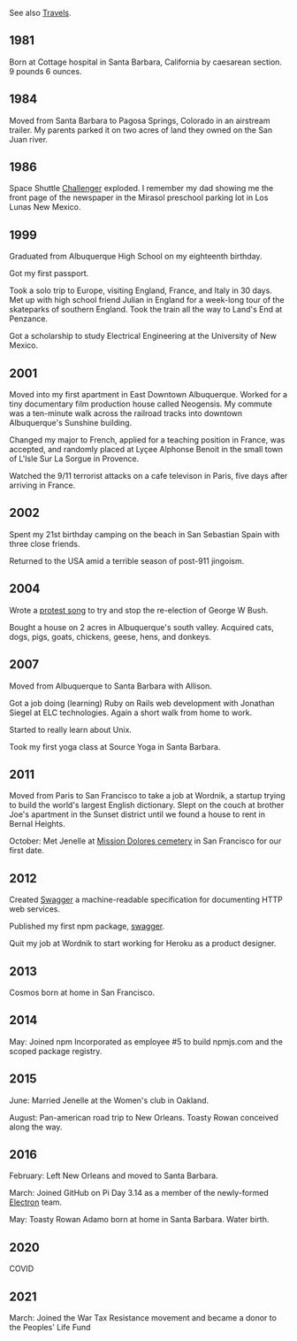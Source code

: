 <!--
title: Timeline
description: A chronology of events in my life.
noIndex: true
-->

See also [Travels](/travels/).

## 1981

Born at Cottage hospital in Santa Barbara, California by caesarean section. 9 pounds 6 ounces.

## 1984

Moved from Santa Barbara to Pagosa Springs, Colorado in an airstream trailer. My parents parked it on two acres of land they owned on the San Juan river.

## 1986

Space Shuttle [Challenger](https://en.wikipedia.org/wiki/Space_Shuttle_Challenger_disaster) exploded. I remember my dad showing me the front page of the newspaper in the Mirasol preschool parking lot in Los Lunas New Mexico.

## 1999

Graduated from Albuquerque High School on my eighteenth birthday.

Got my first passport.

Took a solo trip to Europe, visiting England, France, and Italy in 30 days. Met up with high school friend Julian in England for a week-long tour of the skateparks of southern England. Took the train all the way to Land's End at Penzance.

Got a scholarship to study Electrical Engineering at the University of New Mexico.

## 2001

Moved into my first apartment in East Downtown Albuquerque. Worked for a tiny documentary film production house called Neogensis. My commute was a ten-minute walk across the railroad tracks into downtown Albuquerque's Sunshine building.

Changed my major to French, applied for a teaching position in France, was accepted, and randomly placed at Lyçee Alphonse Benoit in the small town of L'Isle Sur La Sorgue in Provence.

Watched the 9/11 terrorist attacks on a cafe televison in Paris, five days after arriving in France.

## 2002

Spent my 21st birthday camping on the beach in San Sebastian Spain with three close friends.

Returned to the USA amid a terrible season of post-911 jingoism.

## 2004

Wrote a [protest song](https://zeke.sikelianos.com/bush-in-30-seconds/index/) to try and stop the re-election of George W Bush.

Bought a house on 2 acres in Albuquerque's south valley. Acquired cats, dogs, pigs, goats, chickens, geese, hens, and donkeys.

## 2007

Moved from Albuquerque to Santa Barbara with Allison.

Got a job doing (learning) Ruby on Rails web development with Jonathan Siegel at ELC technologies. Again a short walk from home to work.

Started to really learn about Unix.

Took my first yoga class at Source Yoga in Santa Barbara.

## 2011

Moved from Paris to San Francisco to take a job at Wordnik, a startup trying to build the world's largest English dictionary. Slept on the couch at brother Joe's apartment in the Sunset district until we found a house to rent in Bernal Heights.

October: Met Jenelle at [Mission Dolores cemetery](https://www.atlasobscura.com/places/mission-dolores-cemetery) in San Francisco for our first date.

## 2012

Created [Swagger](https://www.youtube.com/watch?v=_G9dlv66-xw) a machine-readable specification for documenting HTTP web services. 

Published my first npm package, [swagger](https://unpkg.com/browse/swagger@0.0.1/package.json).

Quit my job at Wordnik to start working for Heroku as a product designer.

## 2013

Cosmos born at home in San Francisco.

## 2014

May: Joined npm Incorporated as employee #5 to build npmjs.com and the scoped package registry.

## 2015

June: Married Jenelle at the Women's club in Oakland.

August: Pan-american road trip to New Orleans. Toasty Rowan conceived along the way.

## 2016

February: Left New Orleans and moved to Santa Barbara.

March: Joined GitHub on Pi Day 3.14 as a member of the newly-formed [Electron](https://elecronjs.org) team.

May: Toasty Rowan Adamo born at home in Santa Barbara. Water birth.

## 2020

COVID

## 2021

March: Joined the War Tax Resistance movement and became a donor to the Peoples' Life Fund